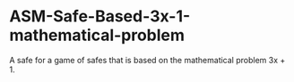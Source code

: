 # ASM-Safe-Based-3x-1-mathematical-problem
A safe for a game of safes that is based on the mathematical problem 3x + 1.
